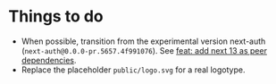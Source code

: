 # Things to do 

- When possible, transition from the experimental version next-auth (`next-auth@0.0.0-pr.5657.4f991076`). See [feat: add next 13 as peer dependencies](https://github.com/nextauthjs/next-auth/pull/5657).
- Replace the placeholder `public/logo.svg` for a real logotype.

